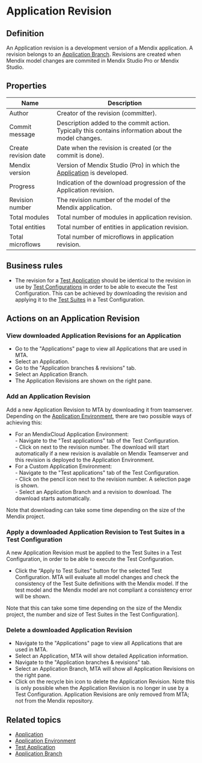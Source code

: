 # Application Revision

## Definition

An Application revision is a development version of a Mendix application. A revision belongs to an [Application Branch](application-branch). Revisions are created when Mendix model changes are commited in Mendix Studio Pro or Mendix Studio.

## Properties
| Name | Description |
| ----------- | ----------- |
| Author | Creator of the revision (committer). |
| Commit message | Description added to the commit action. Typically this contains information about the model changes. |
| Create revision date  | Date when the revision is created (or the commit is done). |
| Mendix version | Version of Mendix Studio (Pro) in which the [Application](application) is developed. |
| Progress | Indication of the download progression of the Application revision. |
| Revision number | The revision number of the model of the Mendix application. |
| Total modules | Total number of modules in application revision. |
| Total entities | Total number of entities in application revision. |
| Total microflows | Total number of microflows in application revision. |

## Business rules
- The revision for a [Test Application](test-application) should be identical to the revision in use by [Test Configurations](test-configuration) in order to be able to execute the Test Configuration. This can be achieved by downloading the revision and applying it to the [Test Suites](test-suite) in a Test Configuration.

## Actions on an Application Revision

### View downloaded Application Revisions for an Application
- Go to the "Applications" page to view all Applications that are used in MTA.
- Select an Application.
- Go to the "Application branches & revisions" tab.
- Select an Application Branch.
- The Application Revisions are shown on the right pane.

### Add an Application Revision
Add a new Application Revision to MTA by downloading it from teamserver.
Depending on the [Application Environment](application-environment), there are two possible ways of achieving this:
- For an MendixCloud Application Environment:<br /> - Navigate to the "Test applications" tab of the Test Configuration.<br /> - Click on <i class="fas fa-sync"></i> next to the revision number. The download will start automatically if a new revision is available on Mendix Teamserver and this revision is deployed to the Application Environment.
- For a Custom Application Environment:<br /> - Navigate to the "Test applications" tab of the Test Configuration.<br /> - Click on the pencil icon next to the revision number. A selection page is shown.<br /> - Select an Application Branch and a revision to download. The download starts automatically.

Note that downloading can take some time depending on the size of the Mendix project.

### Apply a downloaded Application Revision to Test Suites in a Test Configuration
A new Application Revision must be applied to the Test Suites in a Test Configuration, in order to be able to execute the Test Configuration.
- Click the “Apply to Test Suites” button for the selected Test Configuration. MTA will evaluate all model changes and check the consistency of the Test Suite definitions with the Mendix model. If the test model and the Mendix model are not compliant a consistency error will be shown.

Note that this can take some time depending on the size of the Mendix project, the number and size of Test Suites in the Test Configuration].

### Delete a downloaded Application Revision
- Navigate to the "Applications" page to view all Applications that are used in MTA.
- Select an Application, MTA will show detailed Application information.
- Navigate to the "Application branches & revisions" tab.
- Select an Application Branch, MTA will show all Application Revisions on the right pane.
- Click on the recycle bin icon to delete the Application Revision. Note this is only possible when the Application Revision is no longer in use by a Test Configuration. Application Revisions are only removed from MTA; not from the Mendix repository.

## Related topics
- [Application](application)
- [Application Environment](application-environment)
- [Test Application](test-application)
- [Application Branch](application-branch)